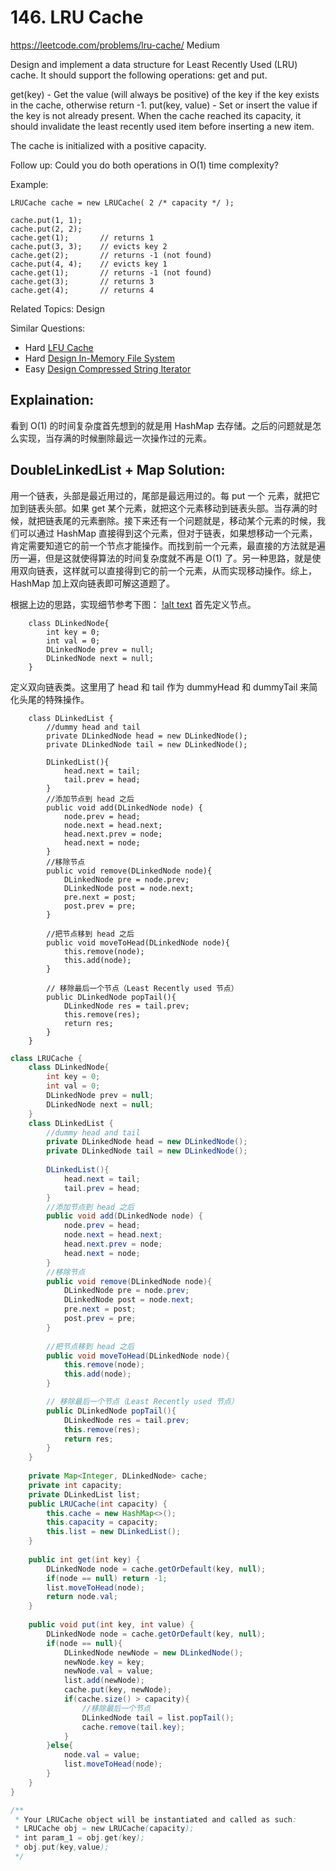# 146. LRU Cache
<https://leetcode.com/problems/lru-cache/>
Medium

Design and implement a data structure for Least Recently Used (LRU) cache. It should support the following operations: get and put.

get(key) - Get the value (will always be positive) of the key if the key exists in the cache, otherwise return -1.
put(key, value) - Set or insert the value if the key is not already present. When the cache reached its capacity, it should invalidate the least recently used item before inserting a new item.

The cache is initialized with a positive capacity.

Follow up:
Could you do both operations in O(1) time complexity?

Example:

    LRUCache cache = new LRUCache( 2 /* capacity */ );

    cache.put(1, 1);
    cache.put(2, 2);
    cache.get(1);       // returns 1
    cache.put(3, 3);    // evicts key 2
    cache.get(2);       // returns -1 (not found)
    cache.put(4, 4);    // evicts key 1
    cache.get(1);       // returns -1 (not found)
    cache.get(3);       // returns 3
    cache.get(4);       // returns 4

Related Topics: Design

Similar Questions: 
* Hard [LFU Cache](https://leetcode.com/problems/lfu-cache/)
* Hard [Design In-Memory File System](https://leetcode.com/problems/design-in-memory-file-system/)
* Easy [Design Compressed String Iterator](https://leetcode.com/problems/design-compressed-string-iterator/)

## Explaination: 
看到 O(1) 的时间复杂度首先想到的就是用 HashMap 去存储。之后的问题就是怎么实现，当存满的时候删除最远一次操作过的元素。


## DoubleLinkedList + Map Solution: 
用一个链表，头部是最近用过的，尾部是最远用过的。每 put 一个 元素，就把它加到链表头部。如果 get 某个元素，就把这个元素移动到链表头部。当存满的时候，就把链表尾的元素删除。接下来还有一个问题就是，移动某个元素的时候，我们可以通过 HashMap 直接得到这个元素，但对于链表，如果想移动一个元素，肯定需要知道它的前一个节点才能操作。而找到前一个元素，最直接的方法就是遍历一遍，但是这就使得算法的时间复杂度就不再是 O(1) 了。另一种思路，就是使用双向链表，这样就可以直接得到它的前一个元素，从而实现移动操作。综上，HashMap 加上双向链表即可解这道题了。

根据上边的思路，实现细节参考下图：
[!alt text](../resources/146_2.jpg)
首先定义节点。
```
    class DLinkedNode{
        int key = 0;
        int val = 0;
        DLinkedNode prev = null;
        DLinkedNode next = null;
    }
```
定义双向链表类。这里用了 head 和 tail 作为 dummyHead 和 dummyTail 来简化头尾的特殊操作。
```
    class DLinkedList {
        //dummy head and tail
        private DLinkedNode head = new DLinkedNode();
        private DLinkedNode tail = new DLinkedNode();
        
        DLinkedList(){
            head.next = tail;
            tail.prev = head;
        }
        //添加节点到 head 之后 
        public void add(DLinkedNode node) {
            node.prev = head;
            node.next = head.next;
            head.next.prev = node;
            head.next = node;
        }
        //移除节点
        public void remove(DLinkedNode node){
            DLinkedNode pre = node.prev;
            DLinkedNode post = node.next;
            pre.next = post;
            post.prev = pre;
        }
        
        //把节点移到 head 之后
        public void moveToHead(DLinkedNode node){
            this.remove(node);
            this.add(node);
        }

        // 移除最后一个节点（Least Recently used 节点）
        public DLinkedNode popTail(){
            DLinkedNode res = tail.prev;
            this.remove(res);
            return res;
        }
    }
```



```java
class LRUCache {
    class DLinkedNode{
        int key = 0;
        int val = 0;
        DLinkedNode prev = null;
        DLinkedNode next = null;
    }
    class DLinkedList {
        //dummy head and tail
        private DLinkedNode head = new DLinkedNode();
        private DLinkedNode tail = new DLinkedNode();
        
        DLinkedList(){
            head.next = tail;
            tail.prev = head;
        }
        //添加节点到 head 之后 
        public void add(DLinkedNode node) {
            node.prev = head;
            node.next = head.next;
            head.next.prev = node;
            head.next = node;
        }
        //移除节点
        public void remove(DLinkedNode node){
            DLinkedNode pre = node.prev;
            DLinkedNode post = node.next;
            pre.next = post;
            post.prev = pre;
        }
        
        //把节点移到 head 之后
        public void moveToHead(DLinkedNode node){
            this.remove(node);
            this.add(node);
        }

        // 移除最后一个节点（Least Recently used 节点）
        public DLinkedNode popTail(){
            DLinkedNode res = tail.prev;
            this.remove(res);
            return res;
        }
    }
    
    private Map<Integer, DLinkedNode> cache;
    private int capacity;
    private DLinkedList list;
    public LRUCache(int capacity) {
        this.cache = new HashMap<>();
        this.capacity = capacity;
        this.list = new DLinkedList();
    }
    
    public int get(int key) {
        DLinkedNode node = cache.getOrDefault(key, null);
        if(node == null) return -1;
        list.moveToHead(node);
        return node.val;
    }
    
    public void put(int key, int value) {
        DLinkedNode node = cache.getOrDefault(key, null);
        if(node == null){
            DLinkedNode newNode = new DLinkedNode();
            newNode.key = key;
            newNode.val = value;
            list.add(newNode);
            cache.put(key, newNode);
            if(cache.size() > capacity){
                //移除最后一个节点
                DLinkedNode tail = list.popTail();
                cache.remove(tail.key);
            }
        }else{
            node.val = value;
            list.moveToHead(node);
        }
    }
}

/**
 * Your LRUCache object will be instantiated and called as such:
 * LRUCache obj = new LRUCache(capacity);
 * int param_1 = obj.get(key);
 * obj.put(key,value);
 */
```